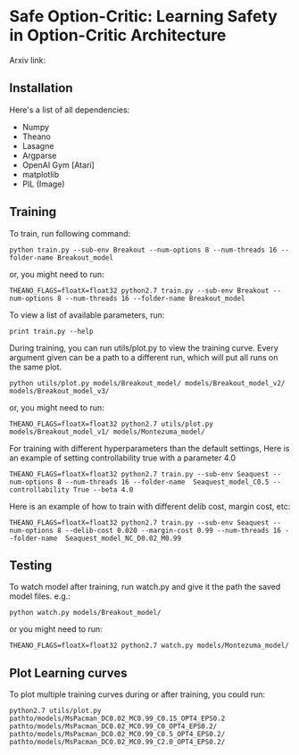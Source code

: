 # Safe Option-Critic: Learning Safety in Option-Critic Architecture

Arxiv link:

## Installation

Here's a list of all dependencies:

- Numpy
- Theano
- Lasagne
- Argparse
- OpenAI Gym [Atari]
- matplotlib
- PIL (Image)

## Training

To train, run following command:
```
python train.py --sub-env Breakout --num-options 8 --num-threads 16 --folder-name Breakout_model
```
or, you might need to run:
```
THEANO_FLAGS=floatX=float32 python2.7 train.py --sub-env Breakout --num-options 8 --num-threads 16 --folder-name Breakout_model
```


To view a list of available parameters, run:
```
print train.py --help
```

During training, you can run utils/plot.py to view the training curve. Every argument given can be a path to a different run, which will put all runs on the same plot.
```
python utils/plot.py models/Breakout_model/ models/Breakout_model_v2/ models/Breakout_model_v3/
```
or, you might need to run:
```
THEANO_FLAGS=floatX=float32 python2.7 utils/plot.py models/Breakout_model_v1/ models/Montezuma_model/
```

For training with different hyperparameters than the default settings, Here is an example of setting controllability true with a parameter 4.0
```
THEANO_FLAGS=floatX=float32 python2.7 train.py --sub-env Seaquest --num-options 8 --num-threads 16 --folder-name  Seaquest_model_C0.5 --controllability True --beta 4.0
```

Here is an example of how to train with different delib cost, margin cost, etc:
```
THEANO_FLAGS=floatX=float32 python2.7 train.py --sub-env Seaquest --num-options 8 --delib-cost 0.020 --margin-cost 0.99 --num-threads 16 --folder-name  Seaquest_model_NC_D0.02_M0.99
```

## Testing

To watch model after training, run watch.py and give it the path the saved model files. e.g.:
```
python watch.py models/Breakout_model/
```
or you might need to run:
```
THEANO_FLAGS=floatX=float32 python2.7 watch.py models/Montezuma_model/
```

## Plot Learning curves

To plot multiple training curves during or after training, you could run:
```
python2.7 utils/plot.py pathto/models/MsPacman_DC0.02_MC0.99_C0.15_OPT4_EPS0.2 pathto/models/MsPacman_DC0.02_MC0.99_C0_OPT4_EPS0.2/ pathto/models/MsPacman_DC0.02_MC0.99_C0.5_OPT4_EPS0.2/ pathto/models/MsPacman_DC0.02_MC0.99_C2.0_OPT4_EPS0.2/
```


